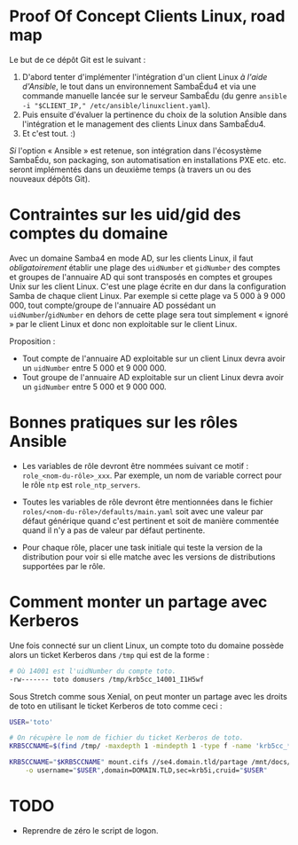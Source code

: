 # Proof Of Concept Clients Linux, road map

Le but de ce dépôt Git est le suivant :

1. D'abord tenter d'implémenter l'intégration d'un client Linux
   *à l'aide d'Ansible*, le tout dans un environnement SambaÉdu4
   et via une commande manuelle lancée sur le serveur SambaÉdu
   (du genre `ansible -i "$CLIENT_IP," /etc/ansible/linuxclient.yaml`).
2. Puis ensuite d'évaluer la pertinence du choix de la solution
   Ansible dans l'intégration et le management des clients Linux
   dans SambaÉdu4.
3. Et c'est tout. :)

*Si* l'option « Ansible » est retenue, son intégration dans l'écosystème
SambaÉdu, son packaging, son automatisation en installations PXE etc.
etc. seront implémentés dans un deuxième temps (à travers un ou des
nouveaux dépôts Git).


# Contraintes sur les uid/gid des comptes du domaine

Avec un domaine Samba4 en mode AD, sur les clients Linux, il
faut _obligatoirement_ établir une plage des `uidNumber` et
`gidNumber` des comptes et groupes de l'annuaire AD qui sont
transposés en comptes et groupes Unix sur les client Linux.
C'est une plage écrite en dur dans la configuration Samba de
chaque client Linux. Par exemple si cette plage va 5 000 à 9
000 000, tout compte/groupe de l'annuaire AD possédant un
`uidNumber`/`gidNumber` en dehors de cette plage sera tout
simplement « ignoré » par le client Linux et donc non
exploitable sur le client Linux.

Proposition :

* Tout compte de l'annuaire AD exploitable sur un client Linux
  devra avoir un `uidNumber` entre 5 000 et 9 000 000.
* Tout groupe de l'annuaire AD exploitable sur un client Linux
  devra avoir un `gidNumber` entre 5 000 et 9 000 000.


# Bonnes pratiques sur les rôles Ansible

* Les variables de rôle devront être nommées suivant ce motif :
  `role_<nom-du-rôle>_xxx`. Par exemple, un nom de variable
  correct pour le rôle `ntp` est `role_ntp_servers`.

* Toutes les variables de rôle devront être mentionnées dans le
  fichier `roles/<nom-du-rôle>/defaults/main.yaml` soit avec
  une valeur par défaut générique quand c'est pertinent et soit
  de manière commentée quand il n'y a pas de valeur par défaut
  pertinente.

* Pour chaque rôle, placer une task initiale qui teste la version
  de la distribution pour voir si elle matche avec les versions de
  distributions supportées par le rôle.


# Comment monter un partage avec Kerberos

Une fois connecté sur un client Linux, un compte toto du domaine
possède alors un ticket Kerberos dans `/tmp` qui est de la forme :

```sh
# Où 14001 est l'uidNumber du compte toto.
-rw------- toto domusers /tmp/krb5cc_14001_I1H5wf
```

Sous Stretch comme sous Xenial, on peut monter un partage
avec les droits de toto en utilisant le ticket Kerberos de
toto comme ceci :

```sh
USER='toto'

# On récupère le nom de fichier du ticket Kerberos de toto.
KRB5CCNAME=$(find /tmp/ -maxdepth 1 -mindepth 1 -type f -name 'krb5cc_*' -user "$USER")

KRB5CCNAME="$KRB5CCNAME" mount.cifs //se4.domain.tld/partage /mnt/docs/ \
    -o username="$USER",domain=DOMAIN.TLD,sec=krb5i,cruid="$USER"
```


# TODO

* Reprendre de zéro le script de logon.



